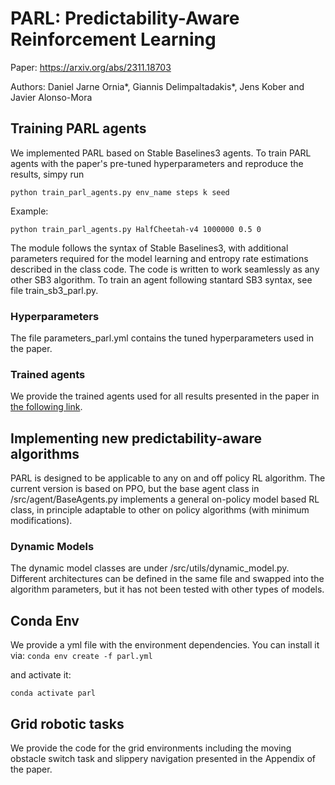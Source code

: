 # PARL: Predictability-Aware Reinforcement Learning
Paper: https://arxiv.org/abs/2311.18703

Authors: Daniel Jarne Ornia*, Giannis Delimpaltadakis*, Jens Kober and Javier Alonso-Mora

## Training PARL agents
We implemented PARL based on Stable Baselines3 agents.
To train PARL agents with the paper's pre-tuned hyperparameters and reproduce the results, simpy run

`python train_parl_agents.py env_name steps k seed`

Example:

`python train_parl_agents.py HalfCheetah-v4 1000000 0.5 0`

The module follows the syntax of Stable Baselines3, with additional parameters required for the model learning and entropy rate estimations described in the class code. The code is written to work seamlessly as any other SB3 algorithm. To train an agent following stantard SB3 syntax, see file train_sb3_parl.py.

### Hyperparameters
The file parameters_parl.yml contains the tuned hyperparameters used in the paper.

### Trained agents
We provide the trained agents used for all results presented in the paper in [the following link](https://surfdrive.surf.nl/files/index.php/s/lFmrat9FpUbBrzR).

## Implementing new predictability-aware algorithms
PARL is designed to be applicable to any on and off policy RL algorithm. The current version is based on PPO, but the base agent class in /src/agent/BaseAgents.py implements a general on-policy model based RL class, in principle adaptable to other on policy algorithms (with minimum modifications).

### Dynamic Models
The dynamic model classes are under /src/utils/dynamic_model.py. Different architectures can be defined in the same file and swapped into the algorithm parameters, but it has not been tested with other types of models.


## Conda Env

We provide a yml file with the environment dependencies. You can install it via:
`conda env create -f parl.yml`

and activate it:

`conda activate parl`

## Grid robotic tasks
We provide the code for the grid environments including the moving obstacle switch task and slippery navigation presented in the Appendix of the paper. 
